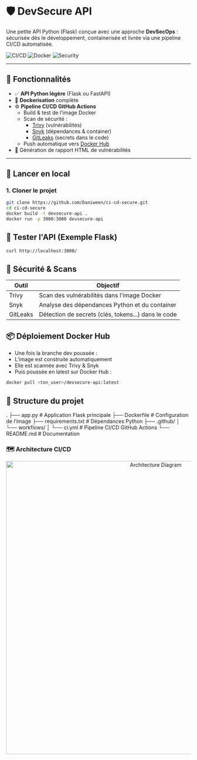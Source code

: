 # 🛡️ DevSecure API

Une petite API Python (Flask) conçue avec une approche **DevSecOps** : sécurisée dès le développement, containerisée et livrée via une pipeline CI/CD automatisée.

![CI/CD](https://github.com/Daniween/ci-cd-secure/actions/workflows/ci.yml/badge.svg)
![Docker](https://img.shields.io/badge/Docker-ready-blue)
![Security](https://img.shields.io/badge/Security-Scanned-brightgreen)

---

## 🔧 Fonctionnalités

- ✅ **API Python légère** (Flask ou FastAPI)
- 🐳 **Dockerisation** complète
- ⚙️ **Pipeline CI/CD GitHub Actions**
  - Build & test de l’image Docker
  - Scan de sécurité :
    - [Trivy](https://github.com/aquasecurity/trivy) (vulnérabilités)
    - [Snyk](https://snyk.io/) (dépendances & container)
    - [GitLeaks](https://github.com/zricethezav/gitleaks) (secrets dans le code)
  - Push automatique vers [Docker Hub](https://hub.docker.com/)
- 🧾 Génération de rapport HTML de vulnérabilités

---

## 🚀 Lancer en local

### 1. Cloner le projet

```bash
git clone https://github.com/Daniween/ci-cd-secure.git
cd ci-cd-secure
docker build -t devsecure-api .
docker run -p 3000:3000 devsecure-api
```

## 🧪 Tester l'API (Exemple Flask)

```bash
curl http://localhost:3000/
```

## 🔐 Sécurité & Scans

| Outil    | Objectif                                            |
| -------- | --------------------------------------------------- |
| Trivy    | Scan des vulnérabilités dans l'image Docker         |
| Snyk     | Analyse des dépendances Python et du container      |
| GitLeaks | Détection de secrets (clés, tokens...) dans le code |

## 📦 Déploiement Docker Hub

- Une fois la branche dev poussée :
- L’image est construite automatiquement
- Elle est scannée avec Trivy & Snyk
- Puis poussée en latest sur Docker Hub :

```bash
docker pull <ton_user>/devsecure-api:latest
```

## 📁 Structure du projet

.
├── app.py # Application Flask principale
├── Dockerfile # Configuration de l’image
├── requirements.txt # Dépendances Python
├── .github/
│ └── workflows/
│ └── ci.yml # Pipeline CI/CD GitHub Actions
└── README.md # Documentation

### 🗺️ Architecture CI/CD

<p align="center">
  <img src=".github/assets/architecture.svg" alt="Architecture Diagram" width="800"/>
</p>
